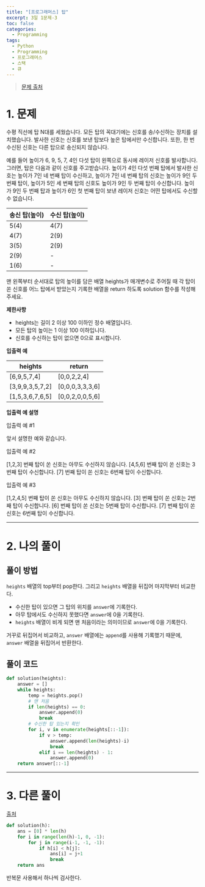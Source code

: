 ```yaml
---
title: "[프로그래머스] 탑"
excerpt: 3일 1문제-3
toc: false
categories:
  - Programming
tags:
  - Python
  - Programming
  - 프로그래머스
  - 스택
  - 큐
---
```






> [문제 출처](https://programmers.co.kr/learn/courses/30/lessons/42588)



# 1. 문제



수평 직선에 탑 N대를 세웠습니다. 모든 탑의 꼭대기에는 신호를 송/수신하는 장치를 설치했습니다. 발사한 신호는 신호를 보낸 탑보다 높은 탑에서만 수신합니다. 또한, 한 번 수신된 신호는 다른 탑으로 송신되지 않습니다.

예를 들어 높이가 6, 9, 5, 7, 4인 다섯 탑이 왼쪽으로 동시에 레이저 신호를 발사합니다. 그러면, 탑은 다음과 같이 신호를 주고받습니다. 높이가 4인 다섯 번째 탑에서 발사한 신호는 높이가 7인 네 번째 탑이 수신하고, 높이가 7인 네 번째 탑의 신호는 높이가 9인 두 번째 탑이, 높이가 5인 세 번째 탑의 신호도 높이가 9인 두 번째 탑이 수신합니다. 높이가 9인 두 번째 탑과 높이가 6인 첫 번째 탑이 보낸 레이저 신호는 어떤 탑에서도 수신할 수 없습니다.



| 송신 탑(높이) | 수신 탑(높이) |
| ------------- | ------------- |
| 5(4)          | 4(7)          |
| 4(7)          | 2(9)          |
| 3(5)          | 2(9)          |
| 2(9)          | -             |
| 1(6)          | -             |



맨 왼쪽부터 순서대로 탑의 높이를 담은 배열 heights가 매개변수로 주어질 때 각 탑이 쏜 신호를 어느 탑에서 받았는지 기록한 배열을 return 하도록 solution 함수를 작성해주세요.



**제한사항**

- heights는 길이 2 이상 100 이하인 정수 배열입니다.
- 모든 탑의 높이는 1 이상 100 이하입니다.
- 신호를 수신하는 탑이 없으면 0으로 표시합니다.



**입출력 예**

| heights         | return          |
| --------------- | --------------- |
| [6,9,5,7,4]     | [0,0,2,2,4]     |
| [3,9,9,3,5,7,2] | [0,0,0,3,3,3,6] |
| [1,5,3,6,7,6,5] | [0,0,2,0,0,5,6] |



**입출력 예 설명**

입출력 예 #1

앞서 설명한 예와 같습니다.

입출력 예 #2

[1,2,3] 번째 탑이 쏜 신호는 아무도 수신하지 않습니다.
[4,5,6] 번째 탑이 쏜 신호는 3번째 탑이 수신합니다.
[7] 번째 탑이 쏜 신호는 6번째 탑이 수신합니다.

입출력 예 #3

[1,2,4,5] 번째 탑이 쏜 신호는 아무도 수신하지 않습니다.
[3] 번째 탑이 쏜 신호는 2번째 탑이 수신합니다.
[6] 번째 탑이 쏜 신호는 5번째 탑이 수신합니다.
[7] 번째 탑이 쏜 신호는 6번째 탑이 수신합니다.



---



# 2. 나의 풀이 



## 풀이 방법



 `heights` 배열의 top부터 pop한다. 그리고 `heights` 배열을 뒤집어 마지막부터 비교한다.

* 수신한 탑이 있으면 그 탑의 위치를 `answer`에 기록한다. 
* 아무 탑에서도 수신하지 못했다면 `answer`에 0을 기록한다.
* `heights` 배열이 비게 되면 맨 처음이라는 의미이므로 `answer`에 0을 기록한다.

 거꾸로 뒤집어서 비교하고, `answer` 배열에는 `append`를 사용해 기록했기 때문에, `answer` 배열을 뒤집어서 반환한다.







## 풀이 코드



```python
def solution(heights):
    answer = []
    while heights:
        temp = heights.pop()
        # 맨 처음
        if len(heights) == 0:
            answer.append(0)
            break
        # 수신한 탑 있는지 확인
        for i, v in enumerate(heights[::-1]):
            if v > temp:
                answer.append(len(heights)-i)
                break
            elif i == len(heights) - 1:
                answer.append(0)
    return answer[::-1]            
```





---



# 3. 다른 풀이



[출처](https://programmers.co.kr/learn/courses/30/lessons/42588/solution_groups?language=python3)



```python
def solution(h):
    ans = [0] * len(h)
    for i in range(len(h)-1, 0, -1):
        for j in range(i-1, -1, -1):
            if h[i] < h[j]:
                ans[i] = j+1
                break
    return ans
```



 반복문 사용해서 하나씩 검사한다.